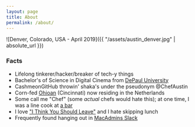 ```yaml
---
layout: page
title: About
permalink: /about/
---
```


![Denver, Colorado, USA - April 2019]({{ "/assets/austin_denver.jpg" | absolute_url }})

### Facts

- Lifelong tinkerer/hacker/breaker of tech-y things
- Bachelor's of Science in Digital Cinema from [DePaul University](https://depaul.edu)
- CashmeonGitHub throwin' shaka's under the pseudonym @ChefAustin
- Corn-fed [Ohioan](https://www.skylinechili.com/) (Cincinnati) now residing in the Netherlands
- Some call me "Chef" (some _actual_ chefs would hate this); at one time, I was a line cook at [a bar](http://darkhorsebar.com)
- I love ["I Think You Should Leave"](https://www.netflix.com/title/80986854) and I hate skipping lunch
- Frequently found hanging out in [MacAdmins Slack](https://macadmins.herokuapp.com)
